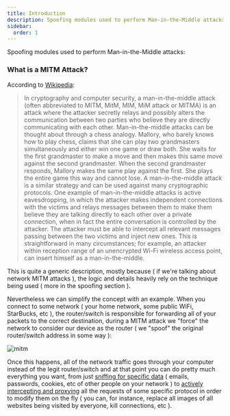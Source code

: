 ```yaml
---
title: Introduction
description: Spoofing modules used to perform Man-in-the-Middle attacks.
sidebar:
  order: 1
---
```


Spoofing modules used to perform Man-in-the-Middle attacks:

### What is a MITM Attack?

According to [Wikipedia](https://en.wikipedia.org/wiki/Man-in-the-middle_attack):

> In cryptography and computer security, a man-in-the-middle attack (often abbreviated to MITM, MitM, MIM, MiM attack or MITMA) is an attack where the attacker secretly relays and possibly alters the communication between two parties who believe they are directly communicating with each other. Man-in-the-middle attacks can be thought about through a chess analogy.
> Mallory, who barely knows how to play chess, claims that she can play two grandmasters simultaneously and either win one game or draw both. She waits for the first grandmaster to make a move and then makes this same move against the second grandmaster. When the second grandmaster responds, Mallory makes the same play against the first. She plays the entire game this way and cannot lose.
> A man-in-the-middle attack is a similar strategy and can be used against many cryptographic protocols. One example of man-in-the-middle attacks is active eavesdropping, in which the attacker makes independent connections with the victims and relays messages between them to make them believe they are talking directly to each other over a private connection, when in fact the entire conversation is controlled by the attacker. The attacker must be able to intercept all relevant messages passing between the two victims and inject new ones. This is straightforward in many circumstances; for example, an attacker within reception range of an unencrypted Wi-Fi wireless access point, can insert himself as a man-in-the-middle.

This is quite a generic description, mostly because ( if we're talking about network MITM attacks ), the logic and details heavily rely on the technique being used ( more in the spoofing section ).

Nevertheless we can simplify the concept with an example. When you connect to some network ( your home network, some public WiFi, StarBucks, etc ), the router/switch is responsible for forwarding all of your packets to the correct destination, during a MITM attack we "force" the network to consider our device as the router ( we "spoof" the original router/switch address in some way ):

![mitm](/img/mitm.jpg)

Once this happens, all of the network traffic goes through your computer instead of the legit router/switch and at that point you can do pretty much everything you want, from just [sniffing for specific data](/modules/ethernet/net.sniff/) ( emails, passwords, cookies, etc of other people on your network ) to [actively intercepting and proxying](/modules/ethernet/proxies/) all the requests of some specific protocol in order to modify them on the fly ( you can, for instance, replace all images of all websites being visited by everyone, kill connections, etc ).
